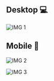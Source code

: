 ## Desktop 💻

![IMG 1](https://i.postimg.cc/bvKdtQX4/Screen-Shot-2019-03-17-at-6-04-00-PM.png)

## Mobile 📱

![IMG 2](https://i.postimg.cc/yNJkxLGF/Screen-Shot-2019-03-17-at-6-07-05-PM.png)

![IMG 3](https://i.postimg.cc/nhSXny3F/Screen-Shot-2019-03-17-at-6-11-51-PM.png)